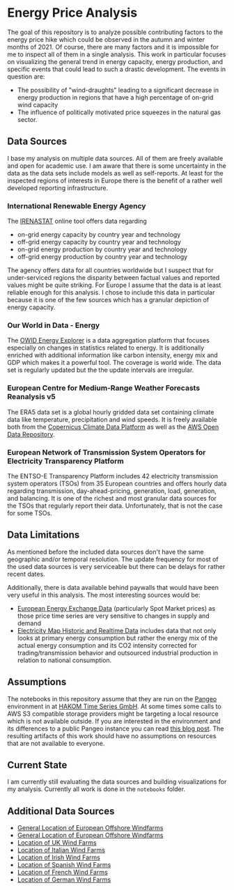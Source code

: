 # Energy Price Analysis

The goal of this repository is to analyze possible contributing factors to the energy price
hike which could be observed in the autumn and winter months of 2021. Of course, there are
many factors and it is impossible for me to inspect all of them in a single analysis. This
work in particular focuses on visualizing the general trend in energy capacity, energy production,
and specific events that could lead to such a drastic development. The events in question are:

- The possibility of "wind-draughts" leading to a significant decrease in energy production in
  regions that have a high percentage of on-grid wind capacity
- The influence of politically motivated price squeezes in the natural gas sector.

## Data Sources

I base my analysis on multiple data sources. All of them are freely available and open for
academic use. I am aware that there is some uncertainty in the data as the data sets include
models as well as self-reports. At least for the inspected regions of interests in Europe
there is the benefit of a rather well developed reporting infrastructure.

### International Renewable Energy Agency

The [IRENASTAT](http://pxweb.irena.org/pxweb/en/IRENASTAT) online tool offers data regarding

- on-grid energy capacity by country year and technology
- off-grid energy capacity by country year and technology
- on-grid energy production by country year and technology
- off-grid energy production by country year and technology

The agency offers data for all countries worldwide but I suspect that for under-serviced
regions the disparity between factual values and reported values might be quite striking.
For Europe I assume that the data is at least reliable enough for this analysis. I chose to
include this data in particular because it is one of the few sources which has a granular
depiction of energy capacity.

### Our World in Data - Energy

The [OWID Energy Explorer](https://ourworldindata.org/energy) is a data aggregation platform
that focuses especially on changes in statistics related to energy. It is additionally enriched
with additional information like carbon intensity, energy mix and GDP which makes it a powerful
tool. The coverage is world wide. The data set is regularly updated but the the update intervals
are irregular.

### European Centre for Medium-Range Weather Forecasts Reanalysis v5

The ERA5 data set is a global hourly gridded data set containing climate data like temperature,
precipitation and wind speeds. It is freely available both from the
[Copernicus Climate Data Platform](https://climate.copernicus.eu/climate-reanalysis) as well as
the [AWS Open Data Repository](https://registry.opendata.aws/ecmwf-era5/).

### European Network of Transmission System Operators for Electricity Transparency Platform

The ENTSO-E Transparency Platform includes 42 electricity transmission system operators (TSOs)
from 35 European countries and offers hourly data regarding transmission, day-ahead-pricing, generation,
load, generation, and balancing. It is one of the richest and most granular data sources for the
TSOs that regularly report their data. Unfortunately, that is not the case for some TSOs.

## Data Limitations

As mentioned before the included data sources don't have the same geographic and/or temporal resolution.
The update frequency for most of the used data sources is very serviceable but there can be delays for
rather recent dates.

Additionally, there is data available behind paywalls that would have been very useful in this analysis.
The most interesting sources would be:

- [European Energy Exchange Data](https://www.powernext.com/spot-market-data) (particularly Spot Market prices)
  as those price time series are very sensitive to changes in supply and demand
- [Electricity Map Historic and Realtime Data](https://electricitymap.org/) includes data that not only looks
  at primary energy consumption but rather the energy mix of the actual energy consumption and its CO2
  intensity corrected for trading/transmission behavior and outsourced industrial production in relation
  to national consumption.

## Assumptions

The notebooks in this repository assume that they are run on the [Pangeo](https://pangeo.io/) environment in
at [HAKOM Time Series GmbH](https://www.hakom.at/). At some times some calls to AWS S3 compatible storage providers
might be targeting a local resource which is not available outside. If you are interested in the environment and
its differences to a public Pangeo instance you can read
[this blog post](http://big-data-processing.pages.web.fh-kufstein.ac.at/gitbook/beyerle/build_your_own_pangeo.html).
The resulting artifacts of this work should have no assumptions on resources that are not available to everyone.

## Current State

I am currently still evaluating the data sources and building visualizations for my analysis. Currently all work is
done in the `notebooks` folder.

## Additional Data Sources

- [General Location of European Offshore Windfarms](https://emodnet.ec.europa.eu/en/map-week-%E2%80%93-locations-wind-farms)
- [General Location of European Offshore Windfarms](https://windeurope.org/intelligence-platform/product/european-offshore-wind-farms-map-public/)
- [Location of UK Wind Farms](https://www.researchgate.net/publication/281539469_Wind_energy_UK_experiences_and_offshore_operational_challenges)
- [Location of Italian Wind Farms](https://www.thewindpower.net/country_maps_en_7_italy.php)
- [Location of Irish Wind Farms](https://en.wikipedia.org/wiki/Wind_power_in_Ireland)
- [Location of Spanish Wind Farms](https://amezet.carto.com/builder/fd430f8c-41cb-11e7-876d-0ecd1babdde5/embed?state=%7B%22map%22%3A%7B%22ne%22%3A%5B32.13840869677251%2C-21.511230468750004%5D%2C%22sw%22%3A%5B44.41808794374849%2C9.602050781250002%5D%2C%22center%22%3A%5B38.539147307079915%2C-5.954589843750001%5D%2C%22zoom%22%3A6%7D%7D)
- [Location of French Wind Farms](https://amezet.carto.com/builder/d660a449-dd27-40c7-9523-9cba9186b3f8/embed?state=%7B%22map%22%3A%7B%22ne%22%3A%5B48.18916212024759%2C2.4763186275959015%5D%2C%22sw%22%3A%5B49.48168759522947%2C6.365478783845902%5D%2C%22center%22%3A%5B48.83959379358275%2C4.420898705720902%5D%2C%22zoom%22%3A9%7D%7D)
- [Location of German Wind Farms](https://en.wikipedia.org/wiki/Wind_power_in_Germany)

